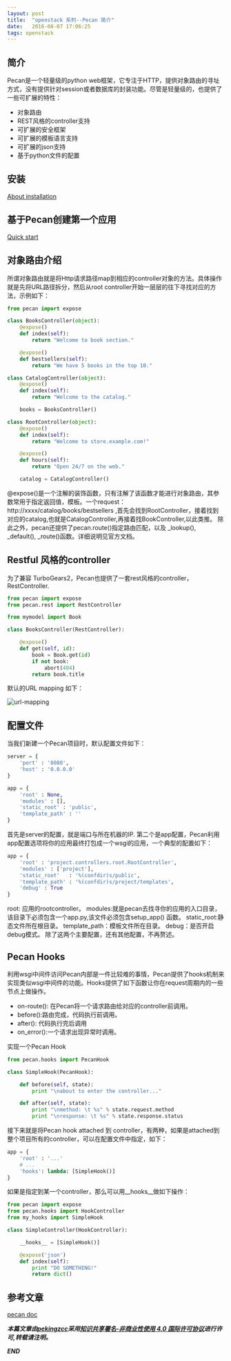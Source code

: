 ```yaml
---
layout: post
title:  "openstack 系列--Pecan 简介"
date:   2016-08-07 17:06:25
tags: openstack
---
```



## 简介
Pecan是一个轻量级的python web框架，它专注于HTTP，提供对象路由的寻址方式，没有提供针对session或者数据库的封装功能。尽管是轻量级的，也提供了一些可扩展的特性：

- 对象路由
- REST风格的controller支持
- 可扩展的安全框架
- 可扩展的模板语言支持
- 可扩展的json支持
- 基于python文件的配置

## 安装
[About installation](http://pecan.readthedocs.io/en/latest/installation.html)

## 基于Pecan创建第一个应用
[Quick start](http://pecan.readthedocs.io/en/latest/quick_start.html)

## 对象路由介绍

所谓对象路由就是将Http请求路径map到相应的controller对象的方法。具体操作就是先将URL路径拆分，然后从root controller开始一层层的往下寻找对应的方法，示例如下：

```python
from pecan import expose

class BooksController(object):
    @expose()
    def index(self):
        return "Welcome to book section."

    @expose()
    def bestsellers(self):
        return "We have 5 books in the top 10."

class CatalogController(object):
    @expose()
    def index(self):
        return "Welcome to the catalog."

    books = BooksController()

class RootController(object):
    @expose()
    def index(self):
        return "Welcome to store.example.com!"

    @expose()
    def hours(self):
        return "Open 24/7 on the web."

    catalog = CatalogController()
```

@expose()是一个注解的装饰函数，只有注解了该函数才能进行对象路由，其参数常用于指定返回值，模板。一个request：http://xxxx/catalog/books/bestsellers ,首先会找到RootController，接着找到对应的catalog,也就是CatalogController,再接着找BookController,以此类推。
除此之外，pecan还提供了pecan.route()指定路由匹配，以及 _lookup(), _default(),  _route()函数。详细说明见官方文档。

## Restful 风格的controller

为了兼容 TurboGears2，Pecan也提供了一套rest风格的controller，RestController.

```python
from pecan import expose
from pecan.rest import RestController

from mymodel import Book

class BooksController(RestController):

    @expose()
    def get(self, id):
        book = Book.get(id)
        if not book:
            abort(404)
        return book.title
```

默认的URL mapping 如下：

![url-mapping](http://7xrnwq.com1.z0.glb.clouddn.com/pecan-restcontroller-url-mapping.jpg)


## 配置文件

当我们新建一个Pecan项目时，默认配置文件如下：

```python
server = {
    'port' : '8080',
    'host' : '0.0.0.0'
}

app = {
    'root' : None,
    'modules' : [],
    'static_root' : 'public',
    'template_path' : ''
}
```

首先是server的配置，就是端口与所在机器的IP.
第二个是app配置，Pecan利用app配置选项将你的应用最终打包成一个wsgi的应用，一个典型的配置如下：

```python
app = {
    'root' : 'project.controllers.root.RootController',
    'modules' : ['project'],
    'static_root'   : '%(confdir)s/public',
    'template_path' : '%(confdir)s/project/templates',
    'debug' : True
}
```

root: 应用的rootcontroller。
modules:就是pecan去找寻你的应用的入口目录，该目录下必须包含一个app.py,该文件必须包含setup_app() 函数。
static_root:静态文件所在根目录。
template_path：模板文件所在目录。
debug：是否开启debug模式。
除了这两个主要配置，还有其他配置，不再赘述。


## Pecan Hooks

利用wsgi中间件访问Pecan内部是一件比较难的事情，Pecan提供了hooks机制来实现类似wsgi中间件的功能。Hooks提供了如下函数让你在request周期内的一些节点上做操作。

- on-route(): 在Pecan将一个请求路由给对应的controller前调用。
- before():路由完成，代码执行前调用。
- after(): 代码执行完后调用
- on_error():一个请求出现异常时调用。

实现一个Pecan Hook

```python
from pecan.hooks import PecanHook

class SimpleHook(PecanHook):

    def before(self, state):
        print "\nabout to enter the controller..."

    def after(self, state):
        print "\nmethod: \t %s" % state.request.method
        print "\nresponse: \t %s" % state.response.status
```

接下来就是将Pecan hook attached 到 controller，有两种，如果是attached到整个项目所有的controller，可以在配置文件中指定，如下：

```python
app = {
    'root' : '...'
    # ...
    'hooks': lambda: [SimpleHook()]
}
```

如果是指定到某一个controller，那么可以用__hooks__做如下操作：

```python
from pecan import expose
from pecan.hooks import HookController
from my_hooks import SimpleHook

class SimpleController(HookController):

    __hooks__ = [SimpleHook()]

    @expose('json')
    def index(self):
        print "DO SOMETHING!"
        return dict()
```

## 参考文章

[pecan doc](http://pecan.readthedocs.io/en/latest/index.html)



***本篇文章由[pekingzcc](https://zhangchenchen.github.io/)采用[知识共享署名-非商业性使用 4.0 国际许可协议](https://creativecommons.org/licenses/by-nc-sa/4.0/)进行许可,转载请注明。***


 ***END***
